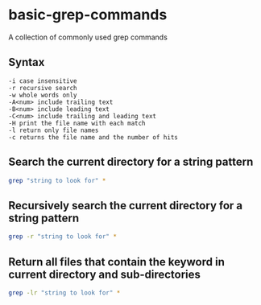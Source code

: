 # basic-grep-commands
A collection of commonly used grep commands

## Syntax
```
-i case insensitive
-r recursive search
-w whole words only
-A<num> include trailing text
-B<num> include leading text
-C<num> include trailing and leading text
-H print the file name with each match
-l return only file names
-c returns the file name and the number of hits
```

## Search the current directory for a string pattern
```bash
grep "string to look for" *
```

## Recursively search the current directory for a string pattern
```bash
grep -r "string to look for" *
```

## Return all files that contain the keyword in current directory and sub-directories
```bash
grep -lr "string to look for" *
```
